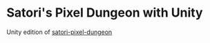 # Satori's Pixel Dungeon with Unity

Unity edition of [satori-pixel-dungeon](https://github.com/BBleae/satori-pixel-dungeon)
